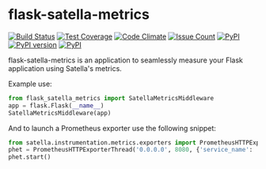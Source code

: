 flask-satella-metrics
=====================
[![Build Status](https://travis-ci.org/piotrmaslanka/flask-flask-satella-metrics-metrics.svg)](https://travis-ci.org/piotrmaslanka/flask-flask-satella-metrics-metrics)
[![Test Coverage](https://api.codeclimate.com/v1/badges/34b392b61482d98ad3f0/test_coverage)](https://codeclimate.com/github/piotrmaslanka/flask-flask-satella-metrics-metrics/test_coverage)
[![Code Climate](https://codeclimate.com/github/piotrmaslanka/flask-flask-satella-metrics-metrics/badges/gpa.svg)](https://codeclimate.com/github/piotrmaslanka/flask-flask-satella-metrics-metrics)
[![Issue Count](https://codeclimate.com/github/piotrmaslanka/flask-flask-satella-metrics-metrics/badges/issue_count.svg)](https://codeclimate.com/github/piotrmaslanka/flask-flask-satella-metrics-metrics)
[![PyPI](https://img.shields.io/pypi/pyversions/flask-flask-satella-metrics-metrics.svg)](https://pypi.python.org/pypi/flask-flask-satella-metrics-metrics)
[![PyPI version](https://badge.fury.io/py/flask-flask-satella-metrics-metrics.svg)](https://badge.fury.io/py/flask-flask-satella-metrics-metrics)
[![PyPI](https://img.shields.io/pypi/implementation/flask-flask-satella-metrics-metrics.svg)](https://pypi.python.org/pypi/flask-flask-satella-metrics-metrics)

flask-satella-metrics is an application to seamlessly measure your Flask application using Satella's metrics.

Example use:

```python
from flask_satella_metrics import SatellaMetricsMiddleware
app = flask.Flask(__name__)
SatellaMetricsMiddleware(app)
```

And to launch a Prometheus exporter use the following snippet:

```python
from satella.instrumentation.metrics.exporters import PrometheusHTTPExporterThread
phet = PrometheusHTTPExporterThread('0.0.0.0', 8080, {'service_name': 'my_service'})
phet.start()
```
